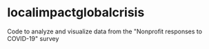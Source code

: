# localimpactglobalcrisis
Code to analyze and visualize data from the "Nonprofit responses to COVID-19" survey
